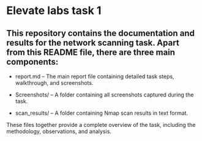 # Elevate labs task 1

## This repository contains the documentation and results for the network scanning task. Apart from this README file, there are three main components:

   - report.md – The main report file containing detailed task steps, walkthrough, and screenshots.

   - Screenshots/ – A folder containing all screenshots captured during the task.

   - scan_results/ – A folder containing Nmap scan results in text format.

These files together provide a complete overview of the task, including the methodology, observations, and analysis.
